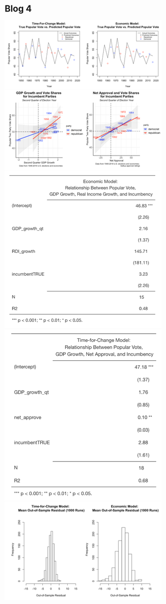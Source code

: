 # Blog 4 

![](../images/fig4-1.png)
![](../images/fig4-2.png)
![](../images/fig4-3.png)
![](../images/fig4-4.png)
![](../images/fig4-5.png)
